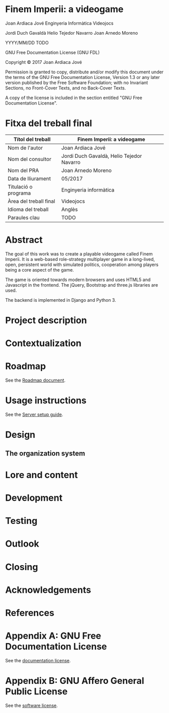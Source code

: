 # Finem Imperii: a videogame

Joan Ardiaca Jové
Enginyeria Informàtica
Videojocs

Jordi Duch Gavaldà
Helio Tejedor Navarro
Joan Arnedo Moreno

YYYY/MM/DD TODO

GNU Free Documentation License (GNU FDL)

Copyright © 2017 Joan Ardiaca Jové

Permission is granted to copy, distribute and/or modify this document
under the terms of the GNU Free Documentation License, Version 1.3 or
any later version published by the Free Software Foundation; with no
Invariant Sections, no Front-Cover Texts, and no Back-Cover Texts.

A copy of the license is included in the section entitled "GNU Free
Documentation License".

# Fitxa del treball final

| Títol del treball     | Finem Imperii: a videogame |
| --------------------- | ------------------------------------------- |
| Nom de l'autor        | Joan Ardiaca Jové |
| Nom del consultor     | Jordi Duch Gavaldà, Helio Tejedor Navarro |
| Nom del PRA           | Joan Arnedo Moreno |
| Data de lliurament    | 05/2017 |
| Titulació o programa  | Enginyeria informàtica |
| Àrea del treball final | Videojocs |
| Idioma del treball    | Anglès |
| Paraules clau         | TODO |

# Abstract

The goal of this work was to create a playable videogame called Finem
Imperii. It is a web-based role-strategy multiplayer game in a
long-lived, open, persistent world with simulated politics,
cooperation among players being a core aspect of the game.

The game is oriented towards modern browsers and uses HTML5 and
Javascript in the frontend. The jQuery, Bootstrap and three.js
libraries are used.

The backend is implemented in Django and Python 3.

# Project description

# Contextualization

# Roadmap

See the [Roadmap document](https://github.com/jardiacaj/finem_imperii/blob/master/docs/2-roadmap.md).

# Usage instructions

See the [Server setup guide](https://github.com/jardiacaj/finem_imperii/blob/master/docs/4-server_setup.md).

# Design

## The organization system

# Lore and content

# Development

# Testing

# Outlook

# Closing

# Acknowledgements

# References

# Appendix A: GNU Free Documentation License

See the [documentation license](https://github.com/jardiacaj/finem_imperii/blob/master/docs/LICENSE).

# Appendix B: GNU Affero General Public License

See the [software license](https://github.com/jardiacaj/finem_imperii/blob/master/LICENSE).
